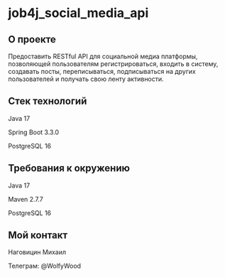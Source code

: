 # job4j_social_media_api

## О проекте

Предоставить RESTful API для социальной медиа платформы, позволяющей пользователям регистрироваться, входить в систему, создавать посты, переписываться, подписываться на других пользователей и получать свою ленту активности.

## Стек технологий

Java 17

Spring Boot 3.3.0

PostgreSQL 16

## Требования к окружению

Java 17

Maven 2.7.7

PostgreSQL 16

## Мой контакт

Наговицин Михаил

Телеграм: @WolfyWood